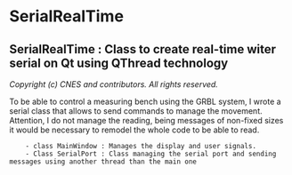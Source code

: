 <h1>SerialRealTime</h1>

<h2>SerialRealTime : Class to create real-time witer serial on Qt using QThread technology</h2>

*Copyright (c) CNES and contributors. All rights reserved.*

<p>To be able to control a measuring bench using the GRBL system, I wrote a serial class that allows to send commands to manage the movement. 
        Attention, I do not manage the reading, being messages of non-fixed sizes it would be necessary to remodel the whole code to be able to read.</p>
        
        - class MainWindow : Manages the display and user signals.
        - Class SerialPort : Class managing the serial port and sending messages using another thread than the main one
